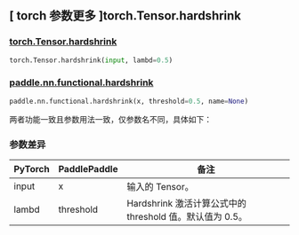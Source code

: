 ## [ torch 参数更多 ]torch.Tensor.hardshrink

### [torch.Tensor.hardshrink](https://pytorch.org/docs/1.13/generated/torch.Tensor.hardshrink.html?highlight=torch+tensor+hardshrink#torch.Tensor.hardshrink)

```python
torch.Tensor.hardshrink(input, lambd=0.5)
```

### [paddle.nn.functional.hardshrink](https://www.paddlepaddle.org.cn/documentation/docs/zh/api/paddle/nn/functional/hardshrink_cn.html#hardshrink)

```python
paddle.nn.functional.hardshrink(x, threshold=0.5, name=None)
```

两者功能一致且参数用法一致，仅参数名不同，具体如下：

### 参数差异
| PyTorch       | PaddlePaddle | 备注                                                   |
| ------------- | ------------ | ------------------------------------------------------ |
| input         | x            | 输入的 Tensor。                   |
| lambd         | threshold            | Hardshrink 激活计算公式中的 threshold 值。默认值为 0.5。                   |
